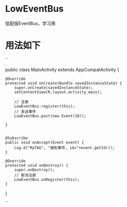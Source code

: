 # LowEventBus
低配版EventBus，学习用

# 用法如下

``

public class MainActivity extends AppCompatActivity {

    @Override
    protected void onCreate(Bundle savedInstanceState) {
        super.onCreate(savedInstanceState);
        setContentView(R.layout.activity_main);
        
        // 注册
        LowEventBus.register(this);
        // 发送事件
        LowEventBus.post(new Event(10));

    }


    @Subscribe
    public void onAccept(Event event) {
        Log.d("MyTAG", "接到事件, id="+event.getId());
    }

    @Override
    protected void onDestroy() {
        super.onDestroy();
        // 取消注册
        LowEventBus.unRegister(this);
    }
}

``
